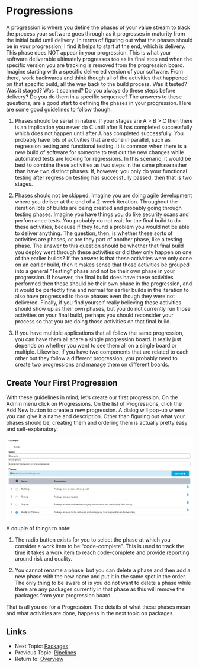 Progressions
============

A progression is where you define the phases of your value stream to track the
process your software goes through as it progresses in maturity from the initial
build until delivery.  In terms of figuring out what the phases should be in
your progression, I find it helps to start at the end, which is delivery. This
phase does NOT appear in your progression.  This is what your software
deliverable ultimately progresses too as its final step and when the specific
version you are tracking is removed from the progression board. Imagine starting
with a specific delivered version of your software.  From there, work backwards
and think though all of the activities that happened on that specific build, all
the way back to the build process.  Was it tested? Was it staged? Was it
scanned? Do you always do these steps before delivery?  Do you do them in a
specific sequence?  The answers to these questions, are a good start to defining
the phases in your progression.  Here are some good guidelines to follow though:

1.	Phases should be serial in nature.  If your stages are A > B > C then there 
    is an implication you never do C until after B has completed successfully 
    which does not happen until after A has completed successfully.  You
    probably have lots of activities that are done in parallel, such as
    regression testing and functional testing. It is common when there is a new
    build of software for someone to test out the new changes while automated
    tests are looking for regressions.  In this scenario, it would be best to
    combine these activities as two steps in the same phase rather than have two
    distinct phases.  If, however, you only do your functional testing after
    regression testing has successfully passed, then that is two stages.

2.	Phases should not be skipped. Imagine you are doing agile development where
    you deliver at the end of a 2-week iteration. Throughout the iteration lots
    of builds are being created and probably going through testing phases.
    Imagine you have things you do like security scans and performance tests.
    You probably do not wait for the final build to do these activities, because
    if they found a problem you would not be able to deliver anything.  The
    question, then, is whether these sorts of activities are phases, or are they
    part of another phase, like a testing phase.  The answer to this question
    should be whether that final build you deploy went through these activities
    or did they only happen on one of the earlier builds?  If the answer is that
    these activities were only done on an earlier build, then it makes sense
    that those activities be grouped into a general “Testing” phase and not be
    their own phase in your progression.  If however, the final build does have
    these activities performed then these should be their own phase in the
    progression, and it would be perfectly fine and normal for earlier builds
    in the iteration to also have progressed to those phases even though they
    were not delivered.  Finally, if you find yourself really believing these
    activities should show up as their own phases, but you do not currently run
    those activities on your final build, perhaps you should reconsider your
    process so that you are doing those activities on that final build.

3.	If you have multiple applications that all follow the same progression,
    you can have them all share a single progression board. It really just
    depends on whether you want to see them all on a single board or multiple.
    Likewise, if you have two components that are related to each other but
    they follow a different progression, you probably need to create two
    progressions and manage them on different boards.

Create Your First Progression
-----------------------------
With these guidelines in mind, let’s create our first progression. On the
Admin menu click on Progressions. On the list of Progressions, click the Add New
button to create a new progression. A dialog will pop-up where you can give it
a name and description.  Other than figuring out what your phases should be,
creating them and ordering them is actually pretty easy and self-explanatory.

![Create Progression](images/create-progression.png "Create Progression")

A couple of things to note:

1.	The radio button exists for you to select the phase at which you consider
    a work item to be “code-complete”. This is used to track the time it takes 
    a work item to reach code-complete and provide reporting around risk and 
    quality.
    
2.	You cannot rename a phase, but you can delete a phase and then add a new
    phase with the new name and put it in the same spot in the order.  The only
    thing to be aware of is you do not want to delete a phase while there are
    any packages currently in that phase as this will remove the packages from
    your progression board.

That is all you do for a Progression.  The details of what these phases mean
and what activities are done, happens in the next topic on packages.


Links
-----

* Next Topic: [Packages](PACKAGES.md "Packages")
* Previous Topic: [Pipelines](PIPELINES.md "Pipelines")
* Return to: [Overview](../README.md "Overview")


